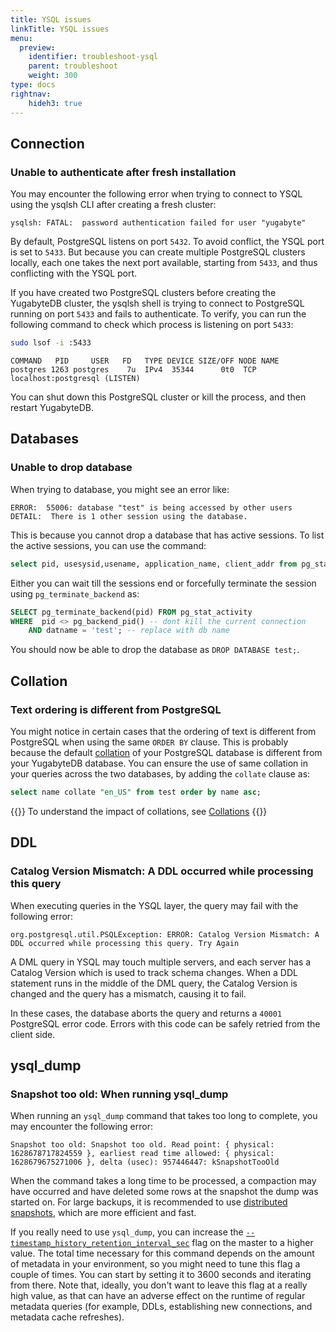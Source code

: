 ```yaml
---
title: YSQL issues
linkTitle: YSQL issues
menu:
  preview:
    identifier: troubleshoot-ysql
    parent: troubleshoot
    weight: 300
type: docs
rightnav:
    hideh3: true
---
```


## Connection

### Unable to authenticate after fresh installation

You may encounter the following error when trying to connect to YSQL using the ysqlsh CLI after creating a fresh cluster:

```output
ysqlsh: FATAL:  password authentication failed for user "yugabyte"
```

By default, PostgreSQL listens on port `5432`. To avoid conflict, the YSQL port is set to `5433`. But because you can create multiple PostgreSQL clusters locally, each one takes the next port available, starting from `5433`, and thus conflicting with the YSQL port.

If you have created two PostgreSQL clusters before creating the YugabyteDB cluster, the ysqlsh shell is trying to connect to PostgreSQL running on port `5433` and fails to authenticate. To verify, you can run the following command to check which process is listening on port `5433`:

```sh
sudo lsof -i :5433
```

```output
COMMAND   PID     USER   FD   TYPE DEVICE SIZE/OFF NODE NAME
postgres 1263 postgres    7u  IPv4  35344      0t0  TCP localhost:postgresql (LISTEN)
```

You can shut down this PostgreSQL cluster or kill the process, and then restart YugabyteDB.

## Databases

### Unable to drop database

When trying to database, you might see an error like:

```sql{.nocopy}
ERROR:  55006: database "test" is being accessed by other users
DETAIL:  There is 1 other session using the database.
```

This is because you cannot drop a database that has active sessions. To list the active sessions, you can use the command:

```sql
select pid, usesysid,usename, application_name, client_addr from pg_stat_activity where datname ='test';
```

Either you can wait till the sessions end or forcefully terminate the session using `pg_terminate_backend` as:

```sql
SELECT pg_terminate_backend(pid) FROM pg_stat_activity
WHERE  pid <> pg_backend_pid() -- dont kill the current connection
    AND datname = 'test'; -- replace with db name
```

You should now be able to drop the database as `DROP DATABASE test;`.

## Collation

### Text ordering is different from PostgreSQL

You might notice in certain cases that the ordering of text is different from PostgreSQL when using the same `ORDER BY` clause. This is probably because the default [collation](../../explore/ysql-language-features/advanced-features/collations/) of your PostgreSQL database is different from your YugabyteDB database. You can ensure the use of same collation in your queries across the two databases, by adding the `collate` clause as:

```sql
select name collate "en_US" from test order by name asc;
```

{{<lead link="">}}
To understand the impact of collations, see [Collations](../../explore/ysql-language-features/advanced-features/collations/)
{{</lead>}}

## DDL

### Catalog Version Mismatch: A DDL occurred while processing this query

When executing queries in the YSQL layer, the query may fail with the following error:

```output
org.postgresql.util.PSQLException: ERROR: Catalog Version Mismatch: A DDL occurred while processing this query. Try Again
```

A DML query in YSQL may touch multiple servers, and each server has a Catalog Version which is used to track schema changes. When a DDL statement runs in the middle of the DML query, the Catalog Version is changed and the query has a mismatch, causing it to fail.

In these cases, the database aborts the query and returns a `40001` PostgreSQL error code. Errors with this code can be safely retried from the client side.

## ysql_dump

### Snapshot too old: When running ysql_dump

When running an `ysql_dump` command that takes too long to complete, you may encounter the following error:

```output
Snapshot too old: Snapshot too old. Read point: { physical: 1628678717824559 }, earliest read time allowed: { physical: 1628679675271006 }, delta (usec): 957446447: kSnapshotTooOld
```

When the command takes a long time to be processed, a compaction may have occurred and have deleted some rows at the snapshot the dump was started on. For large backups, it is recommended to use [distributed snapshots](../../manage/backup-restore/snapshot-ysql/), which are more efficient and fast.

If you really need to use `ysql_dump`, you can increase the [`--timestamp_history_retention_interval_sec`](../../reference/configuration/yb-tserver/#timestamp-history-retention-interval-sec) flag on the master to a higher value. The total time necessary for this command depends on the amount of metadata in your environment, so you might need to tune this flag a couple of times. You can start by setting it to 3600 seconds and iterating from there. Note that, ideally, you don't want to leave this flag at a really high value, as that can have an adverse effect on the runtime of regular metadata queries (for example, DDLs, establishing new connections, and metadata cache refreshes).
